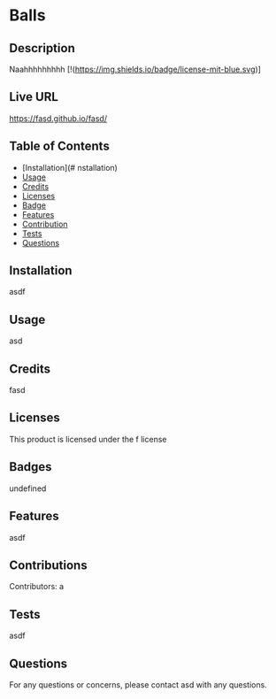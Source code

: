 # Balls
  ## Description
  Naahhhhhhhhh
[!(https://img.shields.io/badge/license-mit-blue.svg)]
  ## Live URL
  https://fasd.github.io/fasd/

  ## Table of Contents 
  * [Installation](# nstallation)
  * [Usage](#Usage)
  * [Credits](#Credits)
  * [Licenses](#Licenses)
  * [Badge](#Badges)
  * [Features](#Features)
  * [Contribution](#Contributions)
  * [Tests](#Tests)
  * [Questions](#Questions)
   
  ## Installation
  asdf
  
  ## Usage 
  asd

  ## Credits 
  fasd

  ## Licenses
  This product is licensed under the f license
  
  ## Badges 
  undefined
  
  ## Features
  asdf
  
  ## Contributions
  Contributors: a
  
  ## Tests
  asdf

  ## Questions
  For any questions or concerns, please contact asd with any questions.

